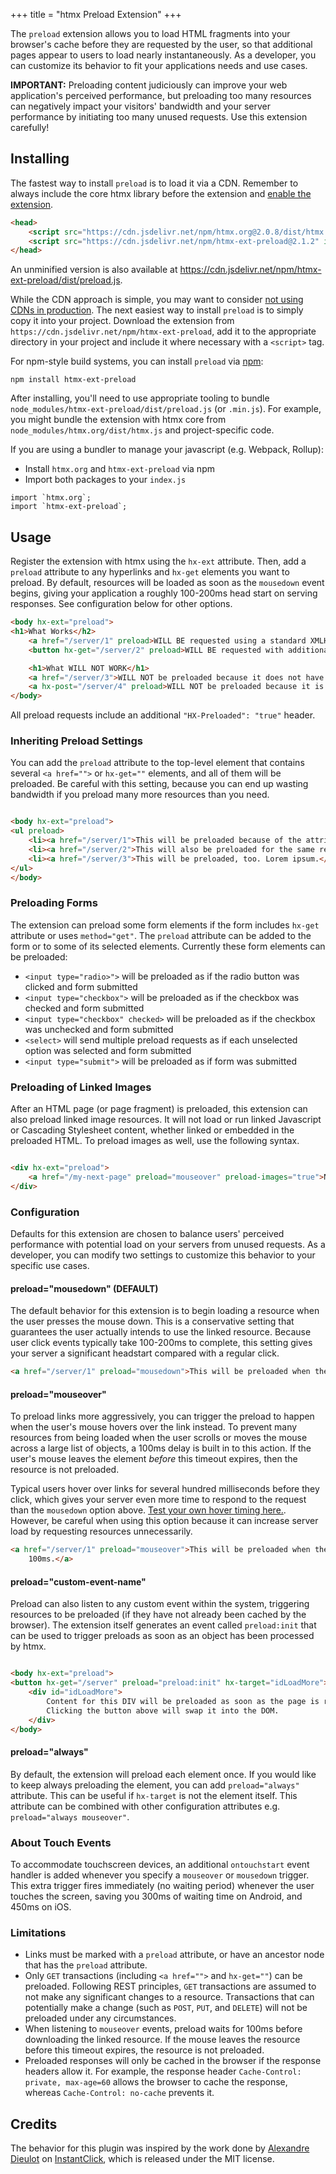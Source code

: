 +++
title = "htmx Preload Extension"
+++

The `preload` extension allows you to load HTML fragments into your browser's cache before they are requested by the
user, so that additional pages appear to users to load nearly instantaneously. As a developer, you can customize its
behavior to fit your applications needs and use cases.

**IMPORTANT:** Preloading content judiciously can improve your web application's perceived performance, but preloading
too many resources can negatively impact your visitors' bandwidth and your server performance by initiating too many
unused requests. Use this extension carefully!

## Installing

The fastest way to install `preload` is to load it via a CDN. Remember to always include the core htmx library before the extension and [enable the extension](#usage).
```HTML
<head>
    <script src="https://cdn.jsdelivr.net/npm/htmx.org@2.0.8/dist/htmx.min.js" integrity="sha384-/TgkGk7p307TH7EXJDuUlgG3Ce1UVolAOFopFekQkkXihi5u/6OCvVKyz1W+idaz" crossorigin="anonymous"></script>
    <script src="https://cdn.jsdelivr.net/npm/htmx-ext-preload@2.1.2" integrity="sha384-PRIcY6hH1Y5784C76/Y8SqLyTanY9rnI3B8F3+hKZFNED55hsEqMJyqWhp95lgfk" crossorigin="anonymous"></script>
</head>
```
An unminified version is also available at https://cdn.jsdelivr.net/npm/htmx-ext-preload/dist/preload.js.

While the CDN approach is simple, you may want to consider [not using CDNs in production](https://blog.wesleyac.com/posts/why-not-javascript-cdn). The next easiest way to install `preload` is to simply copy it into your project. Download the extension from `https://cdn.jsdelivr.net/npm/htmx-ext-preload`, add it to the appropriate directory in your project and include it where necessary with a `<script>` tag.

For npm-style build systems, you can install `preload` via [npm](https://www.npmjs.com/):
```shell
npm install htmx-ext-preload
```
After installing, you'll need to use appropriate tooling to bundle `node_modules/htmx-ext-preload/dist/preload.js` (or `.min.js`). For example, you might bundle the extension with htmx core from `node_modules/htmx.org/dist/htmx.js` and project-specific code.

If you are using a bundler to manage your javascript (e.g. Webpack, Rollup):
- Install `htmx.org` and `htmx-ext-preload` via npm
- Import both packages to your `index.js`
```JS
import `htmx.org`;
import `htmx-ext-preload`; 
```

## Usage

Register the extension with htmx using the `hx-ext` attribute. Then, add a `preload` attribute to any hyperlinks
and `hx-get` elements you want to preload. By default, resources will be loaded as soon as the `mousedown` event begins,
giving your application a roughly 100-200ms head start on serving responses. See configuration below for other options.

```html
<body hx-ext="preload">
<h1>What Works</h2>
    <a href="/server/1" preload>WILL BE requested using a standard XMLHttpRequest() and default options (below)</a>
    <button hx-get="/server/2" preload>WILL BE requested with additional htmx headers.</button>

    <h1>What WILL NOT WORK</h1>
    <a href="/server/3">WILL NOT be preloaded because it does not have an explicit "preload" attribute</a>
    <a hx-post="/server/4" preload>WILL NOT be preloaded because it is an HX-POST transaction.</a>
</body>
```

All preload requests include an additional `"HX-Preloaded": "true"` header.

### Inheriting Preload Settings

You can add the `preload` attribute to the top-level element that contains several `<a href="">` or `hx-get=""`
elements, and all of them will be preloaded. Be careful with this setting, because you can end up wasting bandwidth if
you preload many more resources than you need.

```html

<body hx-ext="preload">
<ul preload>
    <li><a href="/server/1">This will be preloaded because of the attribute in the node above.</a>
    <li><a href="/server/2">This will also be preloaded for the same reason.</a>
    <li><a href="/server/3">This will be preloaded, too. Lorem ipsum.</a>
</ul>
</body>
```

### Preloading Forms

The extension can preload some form elements if the form includes `hx-get` attribute or uses `method="get"`. The `preload` attribute can be added to the form or to some of its selected elements. Currently these form elements can be preloaded:
- `<input type="radio>">` will be preloaded as if the radio button was clicked and form submitted
- `<input type="checkbox">` will be preloaded as if the checkbox was checked and form submitted
- `<input type="checkbox" checked>` will be preloaded as if the checkbox was unchecked and form submitted
- `<select>` will send multiple preload requests as if each unselected option was selected and form submitted
- `<input type="submit">` will be preloaded as if form was submitted

### Preloading of Linked Images

After an HTML page (or page fragment) is preloaded, this extension can also preload linked image resources. It will not
load or run linked Javascript or Cascading Stylesheet content, whether linked or embedded in the preloaded HTML. To
preload images as well, use the following syntax.

```html

<div hx-ext="preload">
    <a href="/my-next-page" preload="mouseover" preload-images="true">Next Page</a>
</div>
```

### Configuration

Defaults for this extension are chosen to balance users' perceived performance with potential load on your servers from
unused requests. As a developer, you can modify two settings to customize this behavior to your specific use cases.

#### preload="mousedown" (DEFAULT)

The default behavior for this extension is to begin loading a resource when the user presses the mouse down. This is a
conservative setting that guarantees the user actually intends to use the linked resource. Because user click events
typically take 100-200ms to complete, this setting gives your server a significant headstart compared with a regular
click.

```html
<a href="/server/1" preload="mousedown">This will be preloaded when the user begins to click.</a>
```

#### preload="mouseover"

To preload links more aggressively, you can trigger the preload to happen when the user's mouse hovers over the link
instead. To prevent many resources from being loaded when the user scrolls or moves the mouse across a large list of
objects, a 100ms delay is built in to this action. If the user's mouse leaves the element *before* this timeout expires,
then the resource is not preloaded.

Typical users hover over links for several hundred milliseconds before they click, which gives your server even more
time to respond to the request than the `mousedown` option
above.  [Test your own hover timing here.](http://instantclick.io/click-test). However, be careful when using this
option because it can increase server load by requesting resources unnecessarily.

```html
<a href="/server/1" preload="mouseover">This will be preloaded when the user's mouse remains over it for more than
    100ms.</a>
```

#### preload="custom-event-name"

Preload can also listen to any custom event within the system, triggering resources to be preloaded (if they have not
already been cached by the browser). The extension itself generates an event called `preload:init` that can be used to
trigger preloads as soon as an object has been processed by htmx.

```html

<body hx-ext="preload">
<button hx-get="/server" preload="preload:init" hx-target="idLoadMore">Load More</a>
    <div id="idLoadMore">
        Content for this DIV will be preloaded as soon as the page is ready.
        Clicking the button above will swap it into the DOM.
    </div>
</body>
```

#### preload="always"

By default, the extension will preload each element once.
If you would like to keep always preloading the element, you can add `preload="always"` attribute.
This can be useful if `hx-target` is not the element itself.
This attribute can be combined with other configuration attributes e.g. `preload="always mouseover"`.

### About Touch Events

To accommodate touchscreen devices, an additional `ontouchstart` event handler is added whenever you specify
a `mouseover` or `mousedown` trigger. This extra trigger fires immediately (no waiting period) whenever the user touches
the screen, saving you 300ms of waiting time on Android, and 450ms on iOS.

### Limitations

* Links must be marked with a `preload` attribute, or have an ancestor node that has the `preload` attribute.
* Only `GET` transactions (including `<a href="">` and `hx-get=""`) can be preloaded. Following REST principles, `GET`
  transactions are assumed to not make any significant changes to a resource. Transactions that can potentially make a
  change (such as `POST`, `PUT`, and `DELETE`) will not be preloaded under any circumstances.
* When listening to `mouseover` events, preload waits for 100ms before downloading the linked resource. If the mouse
  leaves the resource before this timeout expires, the resource is not preloaded.
* Preloaded responses will only be cached in the browser if the response headers allow it. For example, the response
  header `Cache-Control: private, max-age=60` allows the browser to cache the response,
  whereas `Cache-Control: no-cache` prevents it.

## Credits

The behavior for this plugin was inspired by the work done by [Alexandre Dieulot](https://github.com/dieulot)
on [InstantClick](http://instantclick.io/), which is released under the MIT license.
